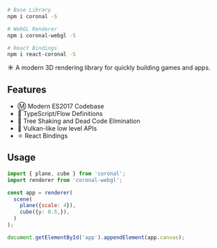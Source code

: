 ```bash
# Base Library
npm i coronal -S

# WebGL Renderer
npm i coronal-webgl -S

# React Bindings
npm i react-coronal -S
```

☀️ A modern 3D rendering library for quickly building games and apps. 

## Features

- Ⓜ️️ Modern ES2017 Codebase
- 🌊 TypeScript/Flow Definitions
- 🌳 Tree Shaking and Dead Code Elimination
- 🌋 Vulkan-like low level APIs
- ⚛ React Bindings

## Usage

```js
import { plane, cube } from 'coronal';
import renderer from 'coronal-webgl';

const app = renderer(
  scene(
    plane({scale: 4}),
    cube({y: 0.5,}),
  )
);

document.getElementById('app').appendElement(app.canvas);
```